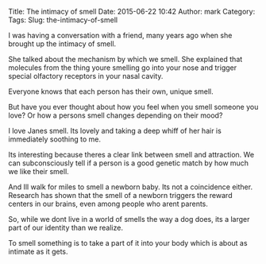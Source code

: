 Title: The intimacy of smell
Date: 2015-06-22 10:42
Author: mark
Category: 
Tags: 
Slug: the-intimacy-of-smell

I was having a conversation with a friend, many years ago when she brought up the intimacy of smell.

She talked about the mechanism by which we smell. She explained that molecules from the thing youre smelling go into your nose and trigger special olfactory receptors in your nasal cavity.

Everyone knows that each person has their own, unique smell.

But have you ever thought about how you feel when you smell someone you love? Or how a persons smell changes depending on their mood?

I love Janes smell. Its lovely and taking a deep whiff of her hair is immediately soothing to me.

Its interesting because theres a clear link between smell and attraction. We can subconsciously tell if a person is a good genetic match by how much we like their smell.

And Ill walk for miles to smell a newborn baby. Its not a coincidence either. Research has shown that the smell of a newborn triggers the reward centers in our brains, even among people who arent parents.

So, while we dont live in a world of smells the way a dog does, its a larger part of our identity than we realize.

To smell something is to take a part of it into your body which is about as intimate as it gets.

